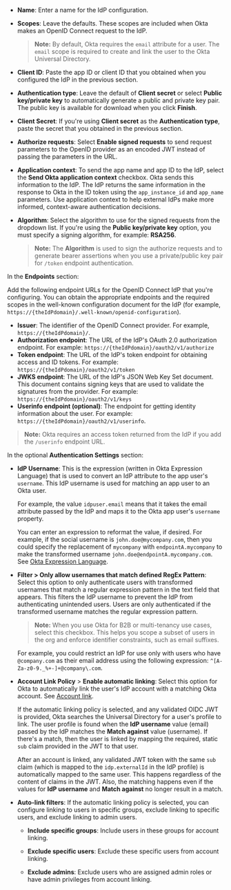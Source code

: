 * **Name**: Enter a name for the IdP configuration.
* **Scopes**: Leave the defaults. These scopes are included when Okta makes an OpenID Connect request to the IdP.
    > **Note:** By default, Okta requires the `email` attribute for a user. The `email` scope is required to create and link the user to the Okta Universal Directory.
* **Client ID**: Paste the app ID or client ID that you obtained when you configured the IdP in the previous section.
* **Authentication type**: Leave the default of **Client secret** or select **Public key/private key** to automatically generate a public and private key pair. The public key is available for download when you click **Finish**.
* **Client Secret**: If you're using **Client secret** as the **Authentication type**, paste the secret that you obtained in the previous section.
* **Authorize requests**: Select **Enable signed requests** to send request parameters to the OpenID provider as an encoded JWT instead of passing the parameters in the URL.
* **Application context**: <ApiLifecycle access="ea" /> To send the app name and app ID to the IdP, select the **Send Okta application context** checkbox. Okta sends this information to the IdP. The IdP returns the same information in the response to Okta in the ID token using the `app_instance_id` and `app_name` parameters. Use application context to help external IdPs make more informed, context-aware authentication decisions.
* **Algorithm**: Select the algorithm to use for the signed requests from the dropdown list. If you're using the **Public key/private key** option, you must specify a signing algorithm, for example: **RSA256**.

    > **Note:** The **Algorithm** is used to sign the authorize requests and to generate bearer assertions when you use a private/public key pair for `/token` endpoint authentication.

In the **Endpoints** section:

Add the following endpoint URLs for the OpenID Connect IdP that you're configuring. You can obtain the appropriate endpoints and the required scopes in the well-known configuration document for the IdP (for example, `https://{theIdPdomain}/.well-known/openid-configuration`).

* **Issuer**: The identifier of the OpenID Connect provider. For example, `https://{theIdPdomain}/`.
* **Authorization endpoint**: The URL of the IdP's OAuth 2.0 authorization endpoint. For example: `https://{theIdPdomain}/oauth2/v1/authorize`
* **Token endpoint**: The URL of the IdP's token endpoint for obtaining access and ID tokens. For example: `https://{theIdPdomain}/oauth2/v1/token`
* **JWKS endpoint**: The URL of the IdP's JSON Web Key Set document. This document contains signing keys that are used to validate the signatures from the provider. For example: `https://{theIdPdomain}/oauth2/v1/keys`
* **Userinfo endpoint (optional)**: The endpoint for getting identity information about the user. For example: `https://{theIdPdomain}/oauth2/v1/userinfo`.

> **Note:** Okta requires an access token returned from the IdP if you add the `/userinfo` endpoint URL.

In the optional **Authentication Settings** section:

* **IdP Username**: This is the expression (written in Okta Expression Language) that is used to convert an IdP attribute to the app user's `username`. This IdP username is used for matching an app user to an Okta user.

    For example, the value `idpuser.email` means that it takes the email attribute passed by the IdP and maps it to the Okta app user's `username` property.

    You can enter an expression to reformat the value, if desired. For example, if the social username is `john.doe@mycompany.com`, then you could specify the replacement of `mycompany` with `endpointA.mycompany` to make the transformed username `john.doe@endpointA.mycompany.com`. See [Okta Expression Language](/docs/reference/okta-expression-language/).

* **Filter > Only allow usernames that match defined RegEx Pattern**: Select this option to only authenticate users with transformed usernames that match a regular expression pattern in the text field that appears. This filters the IdP username to prevent the IdP from authenticating unintended users. Users are only authenticated if the transformed username matches the regular expression pattern.

    > **Note:** When you use Okta for B2B or multi-tenancy use cases, select this checkbox. This helps you scope a subset of users in the org and enforce identifier constraints, such as email suffixes.

    For example, you could restrict an IdP for use only with users who have `@company.com` as their email address using the following expression: `^[A-Za-z0-9._%+-]+@company\.com`.

* **Account Link Policy** > **Enable automatic linking**: Select this option for Okta to automatically link the user's IdP account with a matching Okta account. See [Account link](#account-link).

    If the automatic linking policy is selected, and any validated OIDC JWT is provided, Okta searches the Universal Directory for a user's profile to link. The user profile is found when the **IdP username** value (email) passed by the IdP matches the **Match against** value (username). If there's a match, then the user is linked by mapping the required, static `sub` claim provided in the JWT to that user.

    After an account is linked, any validated JWT token with the same `sub` claim (which is mapped to the `idp.externalId` in the IdP profile) is automatically mapped to the same user. This happens regardless of the content of claims in the JWT. Also, the matching happens even if the values for **IdP username** and **Match against** no longer result in a match.

* **Auto-link filters**: If the automatic linking policy is selected, you can configure linking to users in specific groups, exclude linking to specific users, and exclude linking to admin users. <ApiLifecycle access="ea" />

    * **Include specific groups**: Include users in these groups for account linking.

    * **Exclude specific users**: Exclude these specific users from account linking.

    * **Exclude admins**: Exclude users who are assigned admin roles or have admin privileges from account linking.
